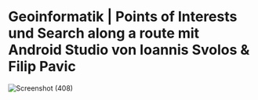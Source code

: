 # Geoinformatik | Points of Interests und Search along a route mit Android Studio von Ioannis Svolos & Filip Pavic

![Screenshot (408)](https://user-images.githubusercontent.com/124213124/216196372-33265a2f-1ac5-4c79-8d0b-83129c28db06.png)
